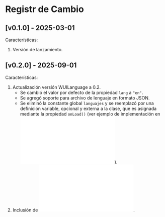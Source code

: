 # Registr de Cambio

## [v0.1.0] - 2025-03-01

Características:

1. Versión de lanzamiento.

## [v0.2.0] - 2025-09-01

Características:

1. Actualización versión WUILanguage a 0.2.
	- Se cambió el valor por defecto de la propiedad `lang` a `"en"`.
	- Se agregó soporte para archivo de lenguaje en formato JSON.
	- Se eliminó la constante global `languajes` y se reemplazó por una definición variable, opcional y externa a la clase, que es asignada mediante la propiedad `onLoad()` (ver ejemplo de implementación en ![documentación](./LEEME.md?#wuiLanguage)).
2. Inclusión de ![documentación](./LEEME.md).